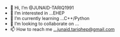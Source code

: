 - 👋 Hi, I’m @JUNAID-TARIQ1991
- 👀 I’m interested in ...EHEP
- 🌱 I’m currently learning ...C++/Python
- 💞️ I’m looking to collaborate on ...
- 📫 How to reach me ...junaid.tariqhep@gmail.com
<!---
JUNAID-TARIQ1991/JUNAID-TARIQ1991 is a ✨ special ✨ repository because its `README.md` (this file) appears on your GitHub profile.
You can click the Preview link to take a look at your changes.
--->
